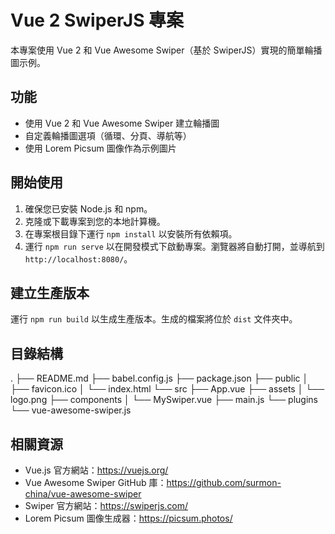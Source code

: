 # Vue 2 SwiperJS 專案

本專案使用 Vue 2 和 Vue Awesome Swiper（基於 SwiperJS）實現的簡單輪播圖示例。

## 功能

- 使用 Vue 2 和 Vue Awesome Swiper 建立輪播圖
- 自定義輪播圖選項（循環、分頁、導航等）
- 使用 Lorem Picsum 圖像作為示例圖片

## 開始使用

1. 確保您已安裝 Node.js 和 npm。
2. 克隆或下載專案到您的本地計算機。
3. 在專案根目錄下運行 `npm install` 以安裝所有依賴項。
4. 運行 `npm run serve` 以在開發模式下啟動專案。瀏覽器將自動打開，並導航到 `http://localhost:8080/`。

## 建立生產版本

運行 `npm run build` 以生成生產版本。生成的檔案將位於 `dist` 文件夾中。

## 目錄結構
.
├── README.md
├── babel.config.js
├── package.json
├── public
│ ├── favicon.ico
│ └── index.html
└── src
├── App.vue
├── assets
│ └── logo.png
├── components
│ └── MySwiper.vue
├── main.js
└── plugins
└── vue-awesome-swiper.js
## 相關資源

- Vue.js 官方網站：https://vuejs.org/
- Vue Awesome Swiper GitHub 庫：https://github.com/surmon-china/vue-awesome-swiper
- Swiper 官方網站：https://swiperjs.com/
- Lorem Picsum 圖像生成器：https://picsum.photos/